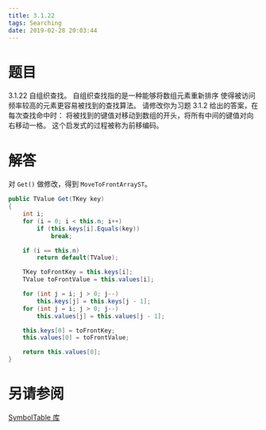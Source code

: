 ```yaml
---
title: 3.1.22
tags: Searching
date: 2019-02-28 20:03:44
---
```


# 题目

3.1.22
自组织查找。
自组织查找指的是一种能够将数组元素重新排序
使得被访问频率较高的元素更容易被找到的查找算法。
请修改你为习题 3.1.2 给出的答案，在每次查找命中时：
将被找到的键值对移动到数组的开头，将所有中间的键值对向右移动一格。
这个启发式的过程被称为前移编码。

# 解答

对 `Get()` 做修改，得到 `MoveToFrontArrayST`。

```csharp
public TValue Get(TKey key)
{
    int i;
    for (i = 0; i < this.n; i++)
        if (this.keys[i].Equals(key))
            break;

    if (i == this.n)
        return default(TValue);

    TKey toFrontKey = this.keys[i];
    TValue toFrontValue = this.values[i];

    for (int j = i; j > 0; j--)
        this.keys[j] = this.keys[j - 1];
    for (int j = i; j > 0; j--)
        this.values[j] = this.values[j - 1];

    this.keys[0] = toFrontKey;
    this.values[0] = toFrontValue;

    return this.values[0];
}
```

# 另请参阅

[SymbolTable 库](https://alg4.ikesnowy.com/docs/api/SymbolTable.html)